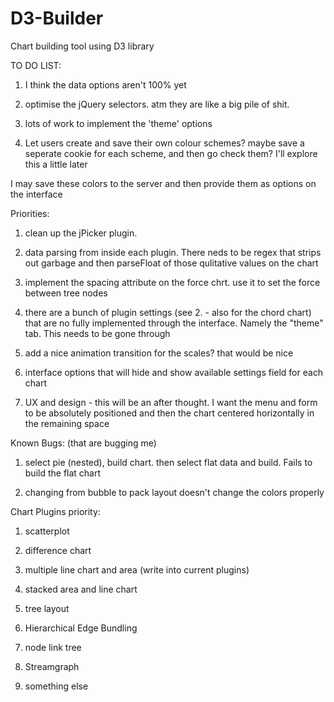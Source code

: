 D3-Builder
==========

Chart building tool using D3 library



TO DO LIST:

1. I think the data options aren't 100% yet

4. optimise the jQuery selectors. atm they are like a big pile of shit.

10. lots of work to implement the 'theme' options

11. Let users create and save their own colour schemes? maybe save a seperate cookie for each scheme, and then go check them? I'll explore this a little later

I may save these colors to the server and then provide them as options on the interface



Priorities:

1. clean up the jPicker plugin. 

2. data parsing from inside each plugin. There neds to be regex that strips out garbage and then parseFloat of those qulitative values on the chart

3. implement the spacing attribute on the force chrt. use it to set the force between tree nodes

4. there are a bunch of plugin settings (see 2. - also for the chord chart) that are no fully implemented through the interface. Namely the "theme" tab. This needs to be gone through

5. add a nice animation transition for the scales? that would be nice

6. interface options that will hide and show available settings field for each chart

100. UX and design - this will be an after thought. I want the menu and form to be absolutely positioned and then the chart centered horizontally in the remaining space




Known Bugs: (that are bugging me)

1. select pie (nested), build chart. then select flat data and build. Fails to build the flat chart

2. changing from bubble to pack layout doesn't change the colors properly



Chart Plugins priority:
1. scatterplot

2. difference chart

3. multiple line chart and area (write into current plugins)

3. stacked area and line chart

4. tree layout

5. Hierarchical Edge Bundling

6. node link tree

7. Streamgraph

8. something else
